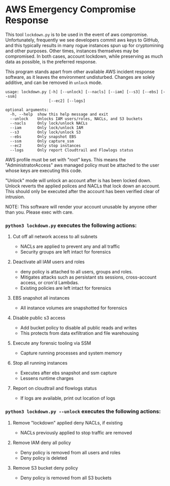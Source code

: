 # AWS Emergency Compromise Response

This tool `lockdown.py` is to be used in the event of aws compromise.  Unfortunately,
frequently we see developers commit aws keys to GitHub, and this typically results in many rogue
instances spun up for cryptomining and other purposes.  Other times, instances themselves may be
compromised. In both cases, account lockdown, while preserving as much data as possible, is the
preferred response.

This program stands apart from other available AWS incident response software, as it leaves the
environment undisturbed.  Changes are solely additive, and can be removed in `unlock` mode.


```
usage: lockdown.py [-h] [--unlock] [--nacls] [--iam] [--s3] [--ebs] [--ssm]
                   [--ec2] [--logs]

optional arguments:
  -h, --help  show this help message and exit
  --unlock    Unlocks IAM users/roles, NACLs, and S3 buckets
  --nacls     Only lock/unlock NACLs
  --iam       Only lock/unlock IAM
  --s3        Only lock/unlock S3
  --ebs       Only snapshot EBS
  --ssm       Only capture_ssm
  --ec2       Only stop instances
  --logs      Only report Cloudtrail and Flowlogs status
```


AWS profile must be set with "root" keys.  This means the "AdministratorAccess" aws managed
policy must be attached to the user whose keys are executing this code.


"Unlock" mode will unlock an account after is has been locked down.  Unlock reverts the
applied polices and NACLs that lock down an account.  This should only be executed after
the account has been verified clear of intrusion.


NOTE: This software will render your account unusable by anyone other than you. Please exec with care.


### `python3 lockdown.py` executes the following actions:


1. Cut off all network access to all subnets
   * NACLs are applied to prevent any and all traffic
   * Security groups are left intact for forensics
  

2. Deactivate all IAM users and roles
   * deny policy is attached to all users, groups and roles.
   * Mitigates attacks such as persistant sts sessions, cross-account access, or cron'd Lambdas.
   * Existing policies are left intact for forensics


3. EBS snapshot all instances
   * All instance volumes are snapshotted for forensics


4. Disable public s3 access
   * Add bucket policy to disable all public reads and writes
   * This protects from data exfiltration and file warehousing


5. Execute any forensic tooling via SSM
   * Capture running processes and system memory


6. Stop all running instances
   * Executes after ebs snapshot and ssm capture
   * Lessens runtime charges


7. Report on cloudtrail and flowlogs status
   * If logs are available, print out location of logs




### `python3 lockdown.py --unlock` executes the following actions:


1. Remove "lockdown" applied deny NACLs, if existing
   * NACLs previously applied to stop traffic are removed


2. Remove IAM deny all policy
   * Deny policy is removed from all users and roles
   * Deny policy is deleted


3. Remove S3 bucket deny policy
   * Deny policy is removed from all S3 buckets
